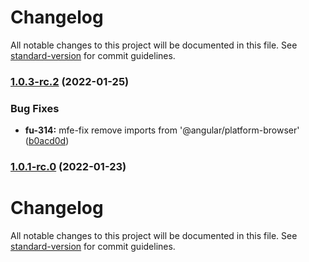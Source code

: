 # Changelog

All notable changes to this project will be documented in this file. See [standard-version](https://github.com/conventional-changelog/standard-version) for commit guidelines.

### [1.0.3-rc.2](https://github.com/ironSource/fusion-ui/compare/v1.0.0...v1.0.3-rc.2) (2022-01-25)


### Bug Fixes

* **fu-314:** mfe-fix remove imports from '@angular/platform-browser' ([b0acd0d](https://github.com/ironSource/fusion-ui/commit/b0acd0d25f1c093f95c2aef5088eaae6583eea5c))

### [1.0.1-rc.0](https://github.com/ironSource/fusion-ui/compare/v1.0.0...v1.0.1-rc.0) (2022-01-23)

# Changelog

All notable changes to this project will be documented in this file. See [standard-version](https://github.com/conventional-changelog/standard-version) for commit guidelines.
